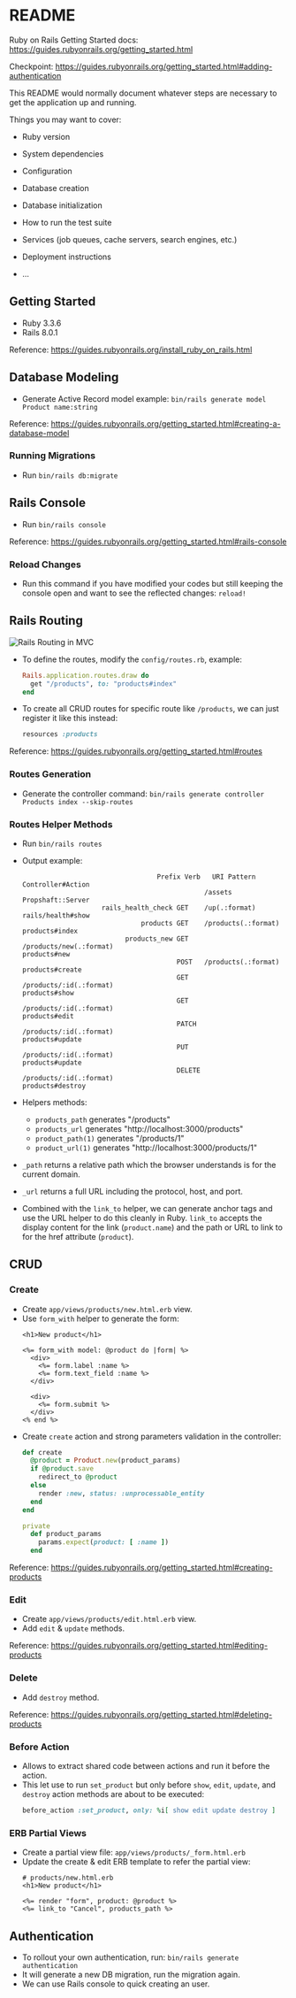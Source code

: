 # README

Ruby on Rails Getting Started docs: https://guides.rubyonrails.org/getting_started.html

Checkpoint: https://guides.rubyonrails.org/getting_started.html#adding-authentication

This README would normally document whatever steps are necessary to get the
application up and running.

Things you may want to cover:

* Ruby version

* System dependencies

* Configuration

* Database creation

* Database initialization

* How to run the test suite

* Services (job queues, cache servers, search engines, etc.)

* Deployment instructions

* ...

## Getting Started
* Ruby 3.3.6
* Rails 8.0.1

Reference: https://guides.rubyonrails.org/install_ruby_on_rails.html

## Database Modeling
* Generate Active Record model example: `bin/rails generate model Product name:string`

Reference: https://guides.rubyonrails.org/getting_started.html#creating-a-database-model

### Running Migrations
* Run `bin/rails db:migrate`

## Rails Console
* Run `bin/rails console`

Reference: https://guides.rubyonrails.org/getting_started.html#rails-console

### Reload Changes
* Run this command if you have modified your codes but still keeping the console open and want to see the reflected changes: `reload!`

## Rails Routing
![Rails Routing in MVC](./docs/assets/rails-routing-mvc.jpg "Rails Routing in MVC")

* To define the routes, modify the `config/routes.rb`, example:
  ```ruby
  Rails.application.routes.draw do
    get "/products", to: "products#index"
  end
  ```
* To create all CRUD routes for specific route like `/products`, we can just register it like this instead:
  ```ruby
  resources :products
  ```

Reference: https://guides.rubyonrails.org/getting_started.html#routes

### Routes Generation
* Generate the controller command: `bin/rails generate controller Products index --skip-routes`

### Routes Helper Methods
* Run `bin/rails routes`
* Output example:
  ```
                                    Prefix Verb   URI Pattern                                                                                       Controller#Action
                                                /assets                                                                                           Propshaft::Server
                      rails_health_check GET    /up(.:format)                                                                                     rails/health#show
                                products GET    /products(.:format)                                                                               products#index
                            products_new GET    /products/new(.:format)                                                                           products#new
                                         POST   /products(.:format)                                                                               products#create
                                         GET    /products/:id(.:format)                                                                           products#show
                                         GET    /products/:id(.:format)                                                                           products#edit
                                         PATCH  /products/:id(.:format)                                                                           products#update
                                         PUT    /products/:id(.:format)                                                                           products#update
                                         DELETE /products/:id(.:format)                                                                           products#destroy
  ```
* Helpers methods:
  * `products_path` generates "/products"
  * `products_url` generates "http://localhost:3000/products"
  * `product_path(1)` generates "/products/1"
  * `product_url(1)` generates "http://localhost:3000/products/1"

* `_path` returns a relative path which the browser understands is for the current domain.
* `_url` returns a full URL including the protocol, host, and port.

* Combined with the `link_to` helper, we can generate anchor tags and use the URL helper to do this cleanly in Ruby. `link_to` accepts the display content for the link (`product.name`) and the path or URL to link to for the href attribute (`product`).

## CRUD

### Create
* Create `app/views/products/new.html.erb` view.
* Use `form_with` helper to generate the form:
  ```erb
  <h1>New product</h1>

  <%= form_with model: @product do |form| %>
    <div>
      <%= form.label :name %>
      <%= form.text_field :name %>
    </div>

    <div>
      <%= form.submit %>
    </div>
  <% end %>
  ```
* Create `create` action and strong parameters validation in the controller:
  ```ruby
  def create
    @product = Product.new(product_params)
    if @product.save
      redirect_to @product
    else
      render :new, status: :unprocessable_entity
    end
  end

  private
    def product_params
      params.expect(product: [ :name ])
    end
  ```

Reference: https://guides.rubyonrails.org/getting_started.html#creating-products

### Edit
* Create `app/views/products/edit.html.erb` view.
* Add `edit` & `update` methods.

Reference: https://guides.rubyonrails.org/getting_started.html#editing-products

### Delete
* Add `destroy` method.

Reference: https://guides.rubyonrails.org/getting_started.html#deleting-products

### Before Action
* Allows to extract shared code between actions and run it before the action.
* This let use to run `set_product` but only before `show`, `edit`, `update`, and `destroy` action methods are about to be executed:
  ```ruby
  before_action :set_product, only: %i[ show edit update destroy ]
  ```

### ERB Partial Views
* Create a partial view file: `app/views/products/_form.html.erb`
* Update the create & edit ERB template to refer the partial view:
  ```erb
  # products/new.html.erb
  <h1>New product</h1>

  <%= render "form", product: @product %>
  <%= link_to "Cancel", products_path %>
  ```

## Authentication
* To rollout your own authentication, run: `bin/rails generate authentication`
* It will generate a new DB migration, run the migration again.
* We can use Rails console to quick creating an user.